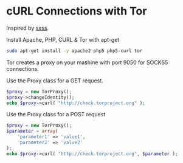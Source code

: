 # cURL Connections with Tor

Inspired by [sxss](https://gist.github.com/sxss/acfdce73976f219a6695).

Install Apache, PHP, CURL & Tor with apt-get

```bash
sudo apt-get install -y apache2 php5 php5-curl tor
```

Tor creates a proxy on your mashine with port 9050 for SOCKS5 connections.

Use the Proxy class for a GET request.

```php
$proxy = new TorProxy();
$proxy->changeIdentity();
echo $proxy->curl( "http://check.torproject.org" );
```

Use the Proxy class for a POST request

```php
$proxy = new TorProxy();
$parameter = array(
	'parameter1' => 'value1',
	'parameter2' => 'value2'
);
echo $proxy->curl( "http://check.torproject.org", $parameter );
```
